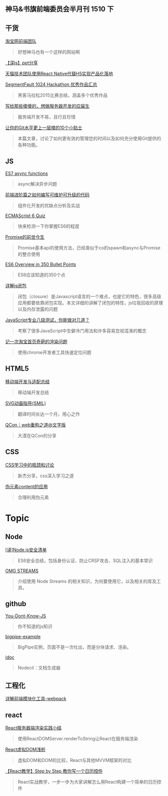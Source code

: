 神马&书旗前端委员会半月刊 1510 下
-----

## 干货

[淘宝网前端团队](http://fed.taobao.net/)
>好想神马也有一个这样的网站啊

[【深js】ppt分享](https://cnodejs.org/topic/55a25700419f1e8a23a64372)

[天猫技术团队使用React Native代替H5实现产品化落地](http://mp.weixin.qq.com/s?__biz=MzA3Mjk1MjA4Nw%3D%3D&hmsr=toutiao.io&idx=1&mid=209278158&sn=0a6a12eeab5ed87973de055196eac5b8&utm_medium=toutiao.io&utm_source=toutiao.io)

[SegmentFault 1024 Hackathon 优秀作品汇总](https://segmentfault.com/a/1190000003920404)
>黑客马拉松2015比赛总结，涵盖多个优秀作品

[写给那些傻傻的，想做服务器开发的应届生](http://mp.weixin.qq.com/s?__biz=MjM5NTIyNTUyMQ==&mid=210301821&idx=1&sn=828dd0c685427dddd2779d542c3409a4&scene=0#rd)
>服务端开发不易，且行且珍惜

[让你的Git水平更上一层楼的10个小贴士](http://blog.jobbole.com/75348/?hmsr=toutiao.io&utm_medium=toutiao.io&utm_source=toutiao.io)
>本篇文章，讨论了如何更有效的管理您的时间以及如何充分使用Git提供的各种功能。

## JS

[ES7 async functions](https://jakearchibald.com/2014/es7-async-functions/)
> async解决异步问题

[前端进阶篇之如何编写可维护可升级的代码](http://www.cnblogs.com/yexiaochai/p/4876099.html)
>组件化开发的优缺点分析及实战

[ECMAScript 6 Quiz](http://maxwellito.github.io/es6-quiz-slides/#/)
>快来检测一下你掌握ES6的程度

[Promise的前世今生](http://alinode.aliyun.com/blog/5)
>Promise基本api的使用方法，已经类似于co的spawn和async与Promise的整合使用

[ES6 Overview in 350 Bullet Points](https://ponyfoo.com/articles/es6?utm_source=javascriptweekly&utm_medium=email)
>ES6应该知道的350个点

[详解js闭包](http://segmentfault.com/a/1190000000652891)
>闭包（closure）是Javascript语言的一个难点，也是它的特色，很多高级应用都要依靠闭包实现。本文详细的讲解了闭包的特性，js垃圾回收的原理以及内存泄露的问题

[JavaScript专业八级测试，你能做对几道？](http://ourjs.com/detail/52fb82e13bd19c4814000001)
>考察了很多JavaScript中生僻冷门用法和许多容易忽视混淆的概念

[记一次淘宝首页奇葩的渲染问题](http://www.barretlee.com/blog/2015/10/14/a-incredible-bug-in-taobao-homepage/)
>使用chrome开发者工具快速定位问题
>

## HTML5

[移动端开发与适配总结](http://www.atatech.org/articles/42647/?frm=mail_daily&uid=117633)
>移动端开发总结

[SVG动画指导(SMIL)](http://www.atatech.org/articles/42813/?frm=mail_daily&uid=117633)
>翻译时间长达一个月，用心之作

[QCon｜web重构之道@文字版](http://mp.weixin.qq.com/s?__biz=MjM5MTA1MjAxMQ==&mid=208000758&idx=1&sn=c325bfd39110624e4663bdae9fc6a04b&scene=2&srcid=1015tQ7gvtnVRgDyxN2Ya2KO&from=timeline&isappinstalled=0#rd)
>大漠在QCon的分享

## CSS

[CSS学习中的瓶颈和讨论](http://www.stuq.org/ppt/show/183/80a1a2ecfa0664594a96e902acaeb778)
>新杰分享，css深入学习之道

[伪元素content的应用](http://www.alloyteam.com/2015/10/usage-of-content-attibute-of-pseudo-elements/#prettyPhoto)
>合理利用伪元素

# Topic

## Node

[[译]Node.js安全清单
](http://segmentfault.com/a/1190000003860400)
>ES6安全总结，包括身份认证、防止CRSF攻击、SQL注入的基本常识

[OMG STREAMS](http://pselle.github.io/omgstreams/#1)
>介绍使用 Node Streams 的相关知识，为何要使用它，以及相关的库及工具。

## github

[You-Dont-Know-JS](https://github.com/getify/You-Dont-Know-JS)
>你不知道的js知识

[bigpipe-example](https://github.com/koajs/bigpipe-example)
> BigPipe实例，页面不是一次吐出，而是分块请求、渲染。

[idoc](https://github.com/jaywcjlove/idoc)
>Nodecil：文档生成器

## 工程化

[详解前端模块化工具-webpack](http://www.cnblogs.com/skylar/p/webpack-module-bundler.html)

## react

[React服务器端渲染实践小结](http://www.alloyteam.com/2015/10/8783/)
>使用ReactDOMServer.renderToString让React在服务端渲染

[React虚拟DOM浅析](http://www.alloyteam.com/2015/10/react-virtual-analysis-of-the-dom/)
>虚拟DOM和DOM的比较，React与其他MVVM框架的对比

[【React教学】Step by Step 教你写一个日历控件](http://www.alloyteam.com/2015/10/react-teaching-step-by-step-teach-you-how-to-write-a-calendar-control/)
>React实战教学，一步一步为大家讲解怎么用React构建一个简单的日历控件


